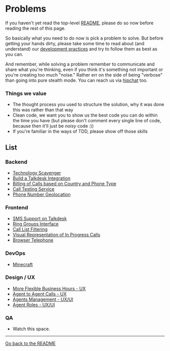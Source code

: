 # Problems

If you haven't yet read the top-level [README][1], please do so now before
reading the rest of this page.

So basically what you need to do now is pick a problem to solve. But before
getting your hands dirty, please take some time to read about (and understand)
our [development practices](../docs/development_practices.md/) and try to
follow them as best as you can.

And remember, while solving a problem remember to communicate and share what
you're thinking, even if you think it's something not important or you're
creating too much "noise." Rather err on the side of being "verbose" than going
into pure stealth mode. You can reach us via [hipchat](http://www.hipchat.com/gP8zhqbmd) too.

### Things we value

- The thought process you used to structure the solution, why it was done this
  was rather than that way
- Clean code, we want you to show us the best code you can do within the time
  you have (but please don't comment every single line of code, because then
  it'll just be *noisy* code :))
- If you're familiar in the ways of TDD, please show off those skills

## List

### Backend

- [Technology Scavenger](b1_technology_scavenger.md)
- [Build a Talkdesk Integration](b2_talkdesk_integration.md)
- [Billing of Calls based on Country and Phone Type](b3_call_billing.md)
- [Call Testing Service](b4_call_testing_service.md)
- [Phone Number Geolocation](b5_phone_number_geolocation.md)

### Frontend

- [SMS Support on Talkdesk](f1_sms_support.md)
- [Ring Groups Interface](f2_ring_groups.md)
- [Call List Filtering](f3_call_list_filtering.md)
- [Visual Representation of In Progress Calls](f4_visual_representation_of_calls.md)
- [Browser Telephone](f5_browser_phone.md)

### DevOps

- [Minecraft](d1_minecraft.md)

### Design / UX

- [More Flexible Business Hours - UX](u1_business_hours.md)
- [Agent to Agent Calls - UX](u2_agent_to_agent_calls.md)
- [Agents Management - UX/UI](u3_agents_management.md)
- [Agent Roles - UX/UI](u4_agent_roles.md)

### QA

- Watch this space.

---

[Go back to the README](../README.md)

[1]:../README.md
